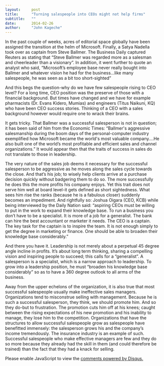 ```yaml
---
layout:     post
title:      "Turning salespeople into CEOs might not help firms"
subtitle:   ""
date:       2014-02-26
author:     "John Kageche"
---
```


<p>In the past couple of weeks, acres of editorial space globally have been assigned the transition at the helm of Microsoft. Finally, a Satya Nadella took over as captain from Steve Ballmer. The Business Daily   captured Reuters as stating that “Steve Ballmer was regarded more as a salesman and cheerleader than a visionary”. In addition, it went further to quote an analyst who said, “Microsoft’s employee base never really bought into Ballmer and whatever vision he had for the business…like many salespeople, he was seen as a bit too short-sighted” </p>

<p>And this begs the question-why do we have few salespeople rising to CEO level? For a long time, CEO position was the preserve of those with a financial background. But times have changed and we have for example pharmacists (Dr. Evans Kidero, Mumias) and engineers (Titus Naikuni, KQ) who have been CEO success stories. Thinking of a CEO with a sales background however would require one to wrack their brains. </p>

<p>It gets tricky. That Ballmer was a successful salesperson is not in question; it has been said of him from the Economic Times: “Ballmer's aggressive salesmanship during the boom days of the personal-computer industry exemplified how Microsoft became the world's most valuable company….He also built one of the world’s most profitable and efficient sales and channel organizations.” It would appear then that the traits of success in sales do not translate to those in leadership. </p>

<p>The very nature of the sales job deems it necessary for the successful salesperson to be aggressive as he moves along the sales cycle towards the close. And that’s his job; to wisely help clients arrive at a purchase decision quickly without badgering them to do so. The more successfully he does this the more profits his company enjoys. Yet this trait does not serve him well at board level-it gets defined as short sightedness. What sees him rise the ranks (because he is a fabulous closer) suddenly becomes an impediment. And rightfully so: Joshua Oigara (CEO, KCB) while being interviewed by the Daily Nation said: “aspiring CEOs must be willing to put in the work to expand their knowledge base. To run a business you don’t have to be a specialist. It is more of a job for a generalist. The bank can hire the best accountant or marketer it needs. The CEO is a captain. The key task for the captain is to inspire the team. It is not enough simply to get the degree in marketing or finance. One should be able to broaden their knowledge base considerably.”</p>

<p>And there you have it. Leadership is not merely about a perpetual 45 degree angle incline in profits. It’s about long term thinking, sharing a compelling vision and inspiring people to succeed; this calls for a “generalist”. A salesperson is a specialist, which is a narrow approach to leadership. To grow into a leadership position, he must “broaden his knowledge base considerably” so as to have a 360 degree outlook to all arms of the business.</p>

<p>Away from the upper echelons of the organization, it is also true that most successful salespeople usually make ineffective sales managers. Organizations tend to misconstrue selling with management. Because he is such a successful salesperson, they think, we should promote him. And so they do-but to frustration. The promotion cuts him off at his knees; caught between the rising expectations of his new promotion and his inability to manage, they lose him to the competition. Organizations that have the structures to allow successful salespeople grow as salespeople have benefitted immensely: the salesperson grows his and the company’s income tremendously. The insurance industry is an example of such.  Successful salespeople who make effective managers are few and they do so more because they already had the skill in them (and could therefore be trained) than the fact that they had a knack for selling.</p>

<div id="disqus_thread"></div>
<script type="text/javascript">
    /* * * CONFIGURATION VARIABLES * * */
    var disqus_shortname = 'lendmeyourears';
    var disqus_identifier = '2014-02-26';
    
    /* * * DON'T EDIT BELOW THIS LINE * * */
    (function() {
        var dsq = document.createElement('script'); dsq.type = 'text/javascript'; dsq.async = true;
        dsq.src = '//' + disqus_shortname + '.disqus.com/embed.js';
        (document.getElementsByTagName('head')[0] || document.getElementsByTagName('body')[0]).appendChild(dsq);
    })();
</script>
<noscript>Please enable JavaScript to view the <a href="https://disqus.com/?ref_noscript" rel="nofollow">comments powered by Disqus.</a></noscript>

<script type="text/javascript"><!--
//<![CDATA[
	twatchData = 'page='+encodeURIComponent( window.location );
	if( typeof document.referrer != 'undefined' && document.referrer != '' ) {
		twatchData += '&ref='+encodeURIComponent( document.referrer );
	}
	twatchData += '&no_cookies=true';
	if( typeof screen.width != 'undefined' ) {
		twatchData += '&resolution='+screen.width+'x'+screen.height;
	}
	document.write('<scr'+'ipt type="text/javascript" '+
	'src="http://www.lendmeyourears.co.ke/twatch/remote/js_logger.php?'+twatchData+'">'+
	'</scr'+'ipt>');
//]]>
//--></script>